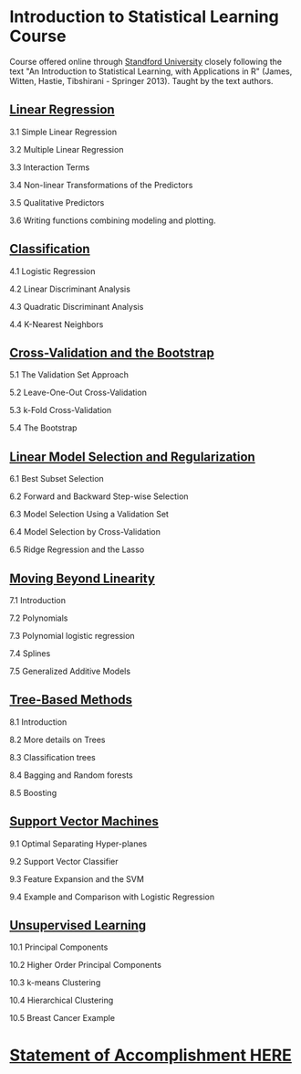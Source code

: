# Introduction to Statistical Learning Course

Course offered online through [Standford University](https://lagunita.stanford.edu) closely following the text "An Introduction to Statistical Learning, with Applications in R" (James, Witten, Hastie, Tibshirani - Springer 2013). Taught by the text authors.


## [Linear Regression](https://github.com/JustinMShea/Statistical-Learning/blob/master/R/03-LinearRegression.pdf)

3.1 Simple Linear Regression 

3.2 Multiple Linear Regression

3.3 Interaction Terms

3.4 Non-linear Transformations of the Predictors

3.5 Qualitative Predictors

3.6 Writing functions combining modeling and plotting.

## [Classification](https://github.com/JustinMShea/Statistical-Learning/blob/master/R/04-Classification.pdf)

4.1 Logistic Regression 

4.2 Linear Discriminant Analysis

4.3 Quadratic Discriminant Analysis

4.4 K-Nearest Neighbors


## [Cross-Validation and the Bootstrap](https://github.com/JustinMShea/Statistical-Learning/blob/master/R/05-CV-Resampling-Methods.pdf)

5.1 The Validation Set Approach

5.2 Leave-One-Out Cross-Validation   

5.3 k-Fold Cross-Validation

5.4 The Bootstrap


## [Linear Model Selection and Regularization](https://github.com/JustinMShea/Statistical-Learning/blob/master/R/06-Model-Selection.pdf)

6.1 Best Subset Selection 

6.2 Forward and Backward Step-wise Selection  

6.3 Model Selection Using a Validation Set

6.4 Model Selection by Cross-Validation

6.5 Ridge Regression and the Lasso

## [Moving Beyond Linearity](https://github.com/JustinMShea/Statistical-Learning/blob/master/R/07-Nonlinear.pdf)

7.1 Introduction

7.2 Polynomials

7.3 Polynomial logistic regression

7.4 Splines

7.5 Generalized Additive Models

## [Tree-Based Methods](https://github.com/JustinMShea/Statistical-Learning/blob/master/R/08-Trees.pdf)

8.1 Introduction

8.2 More details on Trees

8.3 Classification trees

8.4 Bagging and Random forests

8.5 Boosting

## [Support Vector Machines](https://github.com/JustinMShea/Statistical-Learning/blob/master/R/09-SVM.pdf)

9.1 Optimal Separating Hyper-planes

9.2 Support Vector Classifier

9.3 Feature Expansion and the SVM

9.4 Example and Comparison with Logistic Regression

## [Unsupervised Learning](https://github.com/JustinMShea/Statistical-Learning/blob/master/R/10-Unsupervised.pdf)

10.1 Principal Components

10.2 Higher Order Principal Components

10.3 k-means Clustering

10.4 Hierarchical Clustering

10.5 Breast Cancer Example


# [Statement of Accomplishment HERE](https://github.com/JustinMShea/Statistical-Learning/blob/master/ISLR-Statement-of-Accomplishment.pdf)




